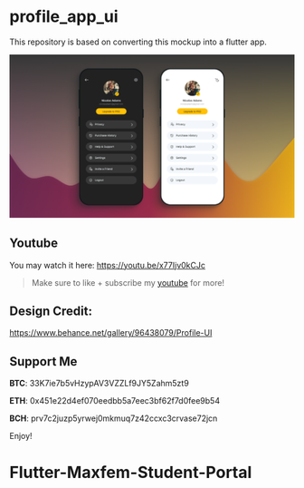 # profile_app_ui

This repository is based on converting this mockup into a flutter app.

![finance app](assets/images/thumbnail.png?raw=true)

## Youtube
You may watch it here: https://youtu.be/x77Ijv0kCJc
>Make sure to like + subscribe my [youtube](https://www.youtube.com/channel/UCCA4f3dCsJMVBXr6gmJ5gxA?view_as=subscriber) for more!

## Design Credit:
https://www.behance.net/gallery/96438079/Profile-UI


## Support Me

**BTC**: 33K7ie7b5vHzypAV3VZZLf9JY5Zahm5zt9

**ETH**: 0x451e22d4ef070eedbb5a7eec3bf62f7d0fee9b54

**BCH**: prv7c2juzp5yrwej0mkmuq7z42ccxc3crvase72jcn 

Enjoy!
# Flutter-Maxfem-Student-Portal
